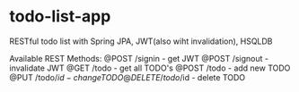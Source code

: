 # todo-list-app
RESTful todo list with Spring JPA, JWT(also wiht invalidation), HSQLDB

Available REST Methods:
@POST /signin - get JWT
@POST /signout - invalidate JWT
@GET /todo - get all TODO's
@POST /todo - add new TODO
@PUT /todo/$id - change TODO
@DELETE /todo/$id - delete TODO
